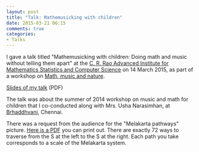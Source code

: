 ```yaml
---
layout: post
title: "Talk: Mathemusicking with children"
date: 2015-03-21 06:15
comments: true
categories: 
- Talks
---
```


I gave a talk titled "Mathemusicking with children: Doing math and music
without telling them apart" at the [C. R. Rao Advanced Institute for
Mathematics Statistics and Computer Science][crraimscs] on 14 March 2015, as
part of a workshop on [Math, music and nature][mmn].

[Slides of my talk](http://sriku.org/talks/mathemusicking/slides.pdf) (PDF)

The talk was about the summer of 2014 workshop on music and math for children
that I co-conducted along with Mrs. Usha Narasimhan, at [Brhaddhvani][brh],
Chennai.

There was a request from the audience for the "Melakarta pathways" picture.
[Here is a PDF][mpath] you can print out. There are exactly 72 ways to traverse
from the S at the left to the S at the right. Each path you take corresponds to
a scale of the Melakarta system.

[mmn]: http://www.crraoaimscs.org/Math_Music.pdf
[crraimscs]: http://www.crraoaimscs.org
[brh]: https://globemuse.wordpress.com
[mpath]: http://sriku.org/talks/mathemusicking/mela-pathways.pdf
